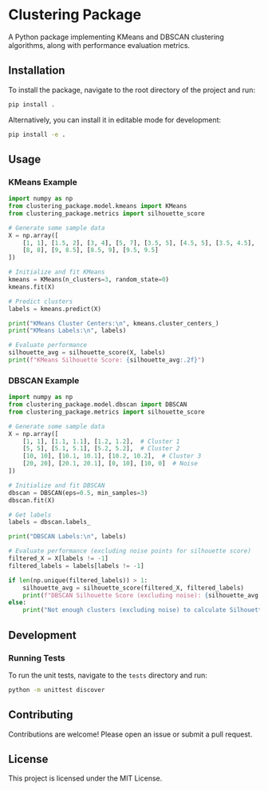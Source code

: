 # Clustering Package

A Python package implementing KMeans and DBSCAN clustering algorithms, along with performance evaluation metrics.

## Installation

To install the package, navigate to the root directory of the project and run:

```bash
pip install .
```

Alternatively, you can install it in editable mode for development:

```bash
pip install -e .
```

## Usage

### KMeans Example

```python
import numpy as np
from clustering_package.model.kmeans import KMeans
from clustering_package.metrics import silhouette_score

# Generate some sample data
X = np.array([
    [1, 1], [1.5, 2], [3, 4], [5, 7], [3.5, 5], [4.5, 5], [3.5, 4.5],
    [8, 8], [9, 8.5], [8.5, 9], [9.5, 9.5]
])

# Initialize and fit KMeans
kmeans = KMeans(n_clusters=3, random_state=0)
kmeans.fit(X)

# Predict clusters
labels = kmeans.predict(X)

print("KMeans Cluster Centers:\n", kmeans.cluster_centers_)
print("KMeans Labels:\n", labels)

# Evaluate performance
silhouette_avg = silhouette_score(X, labels)
print(f"KMeans Silhouette Score: {silhouette_avg:.2f}")
```

### DBSCAN Example

```python
import numpy as np
from clustering_package.model.dbscan import DBSCAN
from clustering_package.metrics import silhouette_score

# Generate some sample data
X = np.array([
    [1, 1], [1.1, 1.1], [1.2, 1.2],  # Cluster 1
    [5, 5], [5.1, 5.1], [5.2, 5.2],  # Cluster 2
    [10, 10], [10.1, 10.1], [10.2, 10.2],  # Cluster 3
    [20, 20], [20.1, 20.1], [0, 10], [10, 0]  # Noise
])

# Initialize and fit DBSCAN
dbscan = DBSCAN(eps=0.5, min_samples=3)
dbscan.fit(X)

# Get labels
labels = dbscan.labels_

print("DBSCAN Labels:\n", labels)

# Evaluate performance (excluding noise points for silhouette score)
filtered_X = X[labels != -1]
filtered_labels = labels[labels != -1]

if len(np.unique(filtered_labels)) > 1:
    silhouette_avg = silhouette_score(filtered_X, filtered_labels)
    print(f"DBSCAN Silhouette Score (excluding noise): {silhouette_avg:.2f}")
else:
    print("Not enough clusters (excluding noise) to calculate Silhouette Score.")
```

## Development

### Running Tests

To run the unit tests, navigate to the `tests` directory and run:

```bash
python -m unittest discover
```

## Contributing

Contributions are welcome! Please open an issue or submit a pull request.

## License

This project is licensed under the MIT License.


